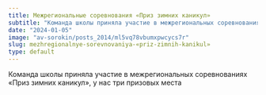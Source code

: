 ```yaml
---
title: Межрегиональные соревнования «Приз зимних каникул»
subtitle: "Команда школы приняла участие в межрегиональных соревнованиях «Приз зимних каникул», у нас три призовых места"
date: "2024-01-05"
image: "av-sorokin/posts_2014/ml5vq78vbumxpwcycs7r"
slug: mezhregionalnye-sorevnovaniya-«priz-zimnih-kanikul»
type: default
---
```

Команда школы приняла участие в межрегиональных соревнованиях «Приз зимних каникул», у нас три призовых места